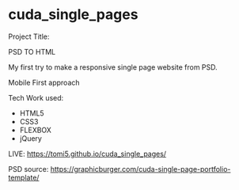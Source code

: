 # cuda_single_pages

Project Title:

PSD TO HTML

My first try to make a responsive single page website from PSD.

Mobile First approach


Tech Work used:
- HTML5
- CSS3
- FLEXBOX
- jQuery

LIVE: https://tomi5.github.io/cuda_single_pages/

PSD source: https://graphicburger.com/cuda-single-page-portfolio-template/

